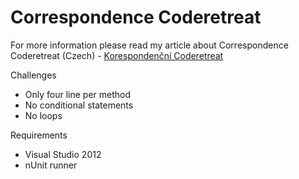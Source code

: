 Correspondence Coderetreat
=========================

For more information please read my article about Correspondence Coderetreat (Czech) - [Korespondenční Coderetreat](http://blog.mictech.cz/blog/2012/12/10/correspondence-coderetreat/) 

Challenges  
-  Only four line per method  
-  No conditional statements  
-  No loops

Requirements
-  Visual Studio 2012
-  nUnit runner